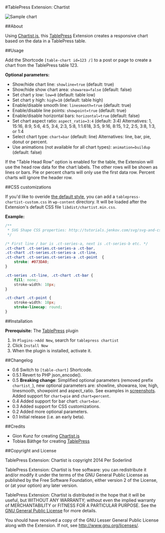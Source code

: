 #TablePress Extension: Chartist

![Sample chart](wp-assets/screenshot-1.jpg)

##About

Using [Chartist.js](http://gionkunz.github.io/chartist-js/), this [TablePress](https://tablepress.org/) Extension creates a responsive chart based on the data in a TablePress table.

##Usage

Add the Shortcode `[table-chart id=123 /]` to a post or page to create a chart from the TablePress table 123.

**Optional parameters:**
* Show/hide chart line: `showline=true` (default: true)
* Show/hide show chart area: `showarea=false` (default: false)
* Set chart y low: `low=0` (default: table low)
* Set chart y high: `high=10` (default: table high)
* Enable/disable smooth line: `linesmooth=true` (default: true)
* Enable/disable line points: `showpoint=true` (default: true)
* Enable/disable horizontal bars: `horizontal=true` (default: false)
* Set chart aspect ratio: `aspect_ratio=3:4` (default: 3:4) Alternatives: 1, 15:16, 8:9, 5:6, 4:5, 3:4, 2:3, 5:8, 1:1.618, 3:5, 9:16, 8:15, 1:2, 2:5, 3:8, 1:3, or 1:4
* Select chart type: `chart=bar` (default: line) Alternatives: line, bar, pie, donut or percent.
* Use animations (not available for all chart types): `animation=buildup` (default: false)

If the "Table Head Row" option is enabled for the table, the Extension will use the head row data for the chart labels.
The other rows will be shown as lines or bars. Pie or percent charts will only use the first data row. Percent charts will ignore the header row.

##CSS customizations

If you'd like to overide [the default style](http://gionkunz.github.io/chartist-js/getting-started.html#the-sass-way), you can add a `tablepress-chartist-custom.css` in `wp-content` directory. It will be loaded after the Extension's default CSS file `libdist/chartist.min.css`.

**Example:**
```css
/**
 * SVG Shape CSS properties: http://tutorials.jenkov.com/svg/svg-and-css.html#shape-css-properties
 */

/* First line / bar is .ct-series-a, next is .ct-series-b etc. */
.ct-chart .ct-series.ct-series-a .ct-bar,
.ct-chart .ct-series.ct-series-a .ct-line,
.ct-chart .ct-series.ct-series-a .ct-point  {
	stroke: #073DA0;
}

.ct-series .ct-line, .ct-chart .ct-bar {
	fill: none;
	stroke-width: 10px;
}

.ct-chart .ct-point {
	stroke-width: 10px;
	stroke-linecap: round;
}
```

##Installation

**Prerequisite:** The [TablePress](https://tablepress.org/) plugin

1. In `Plugins->Add New`, search for `tablepress chartist`
1. Click `Install Now`
1. When the plugin is installed, activate it.

##Changelog
* 0.6 Switch to `[table-chart]` Shortcode.
* 0.5.1 Revert to PHP json_encode().
* 0.5 **Breaking change**: Simplified optional parameters (removed prefix `chartist_`), new optional parameters are: showline, showarea, low, high, linesmooth, showpoint and aspect_ratio. See examples in [screenshots](https://wordpress.org/plugins/tablepress-chartist/screenshots/). Added support for `chart=pie` and `chart=percent`.
* 0.4 Added support for bar chart: `chart=bar`.
* 0.3 Added support for CSS customizations.
* 0.2 Added more optional parameters.
* 0.1 Initial release (i.e. an early beta).

##Credits

* Gion Kunz for creating [Chartist.js](http://gionkunz.github.io/chartist-js/)
* Tobias Bäthge for creating [TablePress](https://tablepress.org/)

##Copyright and License

TablePress Extension: Chartist is copyright 2014 Per Soderlind

TablePress Extension: Chartist is free software: you can redistribute it and/or modify it under the terms of the GNU General Public License as published by the Free Software Foundation, either version 2 of the License, or (at your option) any later version.

TablePress Extension: Chartist is distributed in the hope that it will be useful, but WITHOUT ANY WARRANTY; without even the implied warranty of MERCHANTABILITY or FITNESS FOR A PARTICULAR PURPOSE. See the [GNU General Public License](LICENSE) for more details.

You should have received a copy of the GNU Lesser General Public License along with the Extension. If not, see http://www.gnu.org/licenses/.
